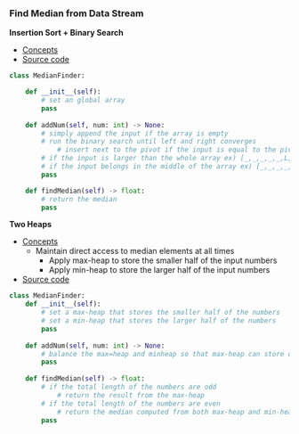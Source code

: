 ### Find Median from Data Stream

**Insertion Sort + Binary Search**
- [Concepts](images/)
- [Source code](source/InsertionBinary.py)
```python
class MedianFinder:

    def __init__(self):
        # set an global array 
        pass
        
    def addNum(self, num: int) -> None:
        # simply append the input if the array is empty 
        # run the binary search until left and right converges 
            # insert next to the pivot if the input is equal to the pivot  
        # if the input is larger than the whole array ex) [_,_,_,_,_,L] + [x] 
        # if the input belongs in the middle of the array ex) [_,_,_,_,_,x,L]  
        pass

    def findMedian(self) -> float:
        # return the median
        pass
```

**Two Heaps**
- [Concepts](images/)
    - Maintain direct access to median elements at all times
        - Apply max-heap to store the smaller half of the input numbers
        - Apply min-heap to store the larger half of the input numbers
- [Source code](source/TwoHeaps.py)
```python
class MedianFinder:
    def __init__(self):
        # set a max-heap that stores the smaller half of the numbers
        # set a min-heap that stores the larger half of the numbers
        pass 
    
    def addNum(self, num: int) -> None:
        # balance the max=heap and minheap so that max-heap can store one more element than min heap 
        pass
        
    def findMedian(self) -> float:
        # if the total length of the numbers are odd 
            # return the result from the max-heap 
        # if the total length of the numbers are even 
            # return the median computed from both max-heap and min-heap
        pass
```

